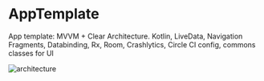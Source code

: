 # AppTemplate
App template: MVVM + Clear Architecture. Kotlin, LiveData, Navigation Fragments, Databinding, Rx, Room, Crashlytics, Circle CI config, commons classes for UI

![architecture](https://user-images.githubusercontent.com/5750211/78999938-56aeff80-7b54-11ea-86bf-da4e52a5ccfe.png)
